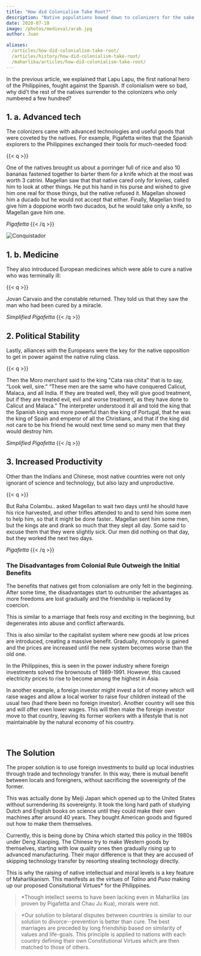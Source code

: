 ```yaml
---
title: "How did Colonialism Take Root?"
description: "Native populations bowed down to colonizers for the sake of peace and development or political power"
date: 2020-07-10
image: /photos/medieval/arab.jpg
author: Juan

aliases:
  /articles/how-did-colonialism-take-root/
  /articles/history/how-did-colonialism-take-root/  
  /maharlika/articles/how-did-colonialism-take-root/    
---
```



In the previous article, we explained that Lapu Lapu, the first national hero of the Philippines, fought against the Spanish. If colonialism were so bad, why did't the rest of the natives surrender to the colonizers who only numbered a few hundred? 

## 1. a. Advanced tech

The colonizers came with advanced technologies and useful goods that were coveted by the natives. For example, Pigafetta writes that the Spanish explorers to the Philippines exchanged their tools for much-needed food:

{{< q >}}
<p>One of the natives brought us about a porringer full of rice and also 10 bananas fastened together to barter them for a knife which at the most was worth 3 catrini. Magellan saw that that native cared only for knives, called him to look at other things. He put his hand in his purse and wished to give him one real for those things, but the native refused it. Magellan showed him a ducado but he would not accept that either. Finally, Magellan tried to give him a doppione worth two ducados, but he would take only a knife, so Magellan gave him one.</p>
<cite>Pigafetta</cite>
{{< /q >}}

![Conquistador](https://sorasystem.sirv.com/photos/medieval/spanishconquest2.jpg)

## 1. b. Medicine

They also introduced European medicines which were able to cure a native who was terminally ill:

{{< q >}}
<p>Jovan Carvaio and the constable returned. They told us that they saw the man who had been cured by a miracle.</p>
<cite>Simplified Pigafetta</cite>
{{< /q >}}


## 2. Political Stability

Lastly, alliances with the Europeans were the key for the native opposition to get in power against the native ruling class.

{{< q >}}
<p>Then the Moro merchant said to the king "Cata raia chita" that is to say, “Look well, sire.” “These men are the same who have conquered Calicut, Malaca, and all India. If they are treated well, they will give good treatment, but if they are treated evil, evil and worse treatment, as they have done to Calicut and Malaca.” The interpreter understood it all and told the king that the Spanish king was more powerful than the king of Portugal, that he was the king of Spain and emperor of all the Christians, and that if the king did not care to be his friend he would next time send so many men that they would destroy him.</p>
<cite>Simplified Pigafetta</cite>
{{< /q >}}


## 3. Increased Productivity

Other than the Indians and Chinese, most native countries were not only ignorant of science and technology, but also lazy and unproductive. 

{{< q >}}
<p>But Raha Colambu.. asked Magellan to wait two days until he should have his rice harvested, and other trifles attended to and to send him some men to help him, so that it might be done faster.. Magellan sent him some men, but the kings ate and drank so much that they slept all day. Some said to excuse them that they were slightly sick. Our men did nothing on that day, but they worked the next two days.</p>
<cite>Pigafetta</cite>
{{< /q >}}


### The Disadvantages from Colonial Rule Outweigh the Initial Benefits 

The benefits that natives get from colonialism are only felt in the beginning. After some time, the disadvantages start to outnumber the advantages as more freedoms are lost gradually and the friendship is replaced by coercion.

This is similar to a marriage that feels rosy and exciting in the beginning, but degenerates into abuse and conflict afterwards.

This is also similar to the capitalist system where new goods at low prices are introduced, creating a massive benefit.  Gradually, monopoly is gained and the prices are increased until the new system becomes worse than the old one.

In the Philippines, this is seen in the power industry where foreign investments solved the brownouts of 1989-1991. However, this caused electricity prices to rise to become among the highest in Asia.  

In another example, a foreign investor might invest a lot of money which will raise wages and allow a local worker to raise four children instead of the usual two (had there been no foreign investor). Another country will see this and will offer even lower wages. This will then make the foreign investor move to that country, leaving its former workers with a lifestyle that is not maintainable by the natural economy of his country. 

<!-- ![](https://sorasystem.sirv.com/photos/medieval/pieces8.jpg) -->

<br>

## The Solution 

The proper solution is to use foreign investments to build up local industries through trade and technology transfer. In this way, there is mutual benefit between locals and foreigners, without sacrificing the sovereignty of the former. 

<!-- Instead of using the increased revenue from foreign investments to increase expenses, it should be used to build local industries. For example, the worker can use his revenue to invest in local industries that have foreign demand. This requires more effort, in addition to a keen foresignt, which explains why it is not usually implemented -->

This was actually done by Meiji Japan which opened up to the United States without surrendering its sovereignty. It took the long hard path of studying Dutch and English books on science until they could make their own machines after around 40 years. They bought American goods and figured out how to make them themselves. 

Currently, this is being done by China which started this policy in the 1980s under Deng Xiaoping. The Chinese try to make Western goods by themselves, starting with low quality ones then gradually rising up to advanced manufacturing. Their major difference is that they are accused of skipping technology transfer by resorting stealing technology directly.

This is why the raising of native intellectual and moral levels is a key feature of Maharlikanism. This manifests as the virtues of *Talino* and *Puso* making up our proposed Consitutional Virtues* for the Philippines. 

> *Though intellect seems to have been lacking even in Maharlika (as proven by Pigafetta and Chau Ju Kua), morals were not.  

> *Our solution to biletaral disputes between countries is similar to our solution to divorce--prevention is better than cure. The best marriages are preceded by long friendship based on similarity of values and life-goals. This principle is applied to nations with each country defining their own Constitutional Virtues which are then matched to those of others. 

<!-- This solution also applies to colonialism. The foreigners came seeking partnership of trading manufactured goods for raw materials. The locals should agree, but use their revenue to build up their military and navy in order to protect their interesets. Japan was successful in this, but China and most of Asia was not.  -->
